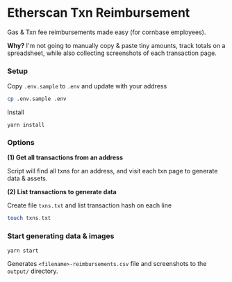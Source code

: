 # Etherscan Txn Reimbursement

Gas & Txn fee reimbursements made easy (for cornbase employees).

**Why?** I'm not going to manually copy & paste tiny amounts, track totals on a spreadsheet, while also collecting screenshots of each transaction page.

### Setup

Copy `.env.sample` to `.env` and update with your address

```bash
cp .env.sample .env
```

Install

```
yarn install
```

### Options

**(1) Get all transactions from an address**

Script will find all txns for an address, and visit each txn page to generate data & assets.

**(2) List transactions to generate data**

Create file `txns.txt` and list transaction hash on each line

```bash
touch txns.txt
```

### Start generating data & images

```
yarn start
```

Generates `<filename>-reimbursements.csv` file and screenshots to the `output/` directory.
